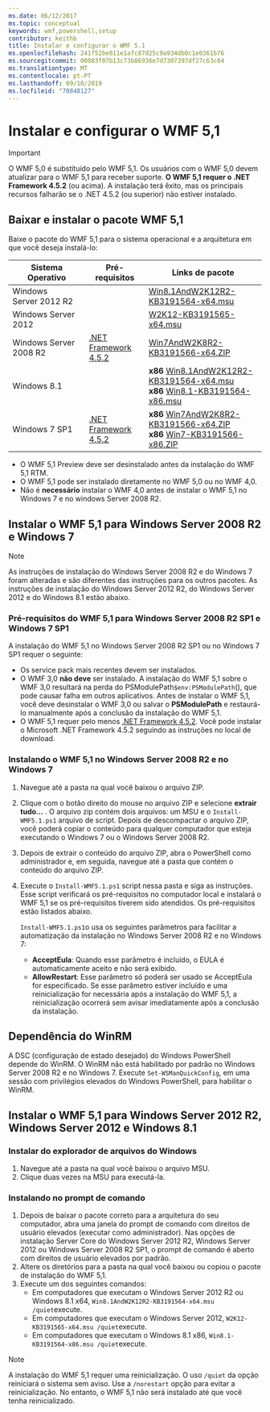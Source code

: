 ```yaml
---
ms.date: 06/12/2017
ms.topic: conceptual
keywords: wmf,powershell,setup
contributor: keithb
title: Instalar e configurar o WMF 5.1
ms.openlocfilehash: 241f52be011e1afc87d25c9a934db0c1e0361b76
ms.sourcegitcommit: 00083f07b13c73b86936e7d7307397df27c63c04
ms.translationtype: MT
ms.contentlocale: pt-PT
ms.lasthandoff: 09/10/2019
ms.locfileid: "70848127"
---
```

# <a name="install-and-configure-wmf-51"></a>Instalar e configurar o WMF 5,1

> [!IMPORTANT]
> O WMF 5,0 é substituído pelo WMF 5,1. Os usuários com o WMF 5,0 devem atualizar para o WMF 5,1 para receber suporte.
> **O WMF 5,1 requer o .NET Framework 4.5.2** (ou acima). A instalação terá êxito, mas os principais recursos falharão se o .NET 4.5.2 (ou superior) não estiver instalado.

## <a name="download-and-install-the-wmf-51-package"></a>Baixar e instalar o pacote WMF 5,1

Baixe o pacote do WMF 5,1 para o sistema operacional e a arquitetura em que você deseja instalá-lo:

| Sistema Operativo       | Pré-requisitos           | Links de pacote                          |
|------------------------|-------------------------|----------------------------------------|
| Windows Server 2012 R2 |                         | [Win8.1AndW2K12R2-KB3191564-x64.msu][] |
| Windows Server 2012    |                         | [W2K12-KB3191565-x64.msu][]            |
| Windows Server 2008 R2 | [.NET Framework 4.5.2][]| [Win7AndW2K8R2-KB3191566-x64.ZIP][]    |
| Windows 8.1            |                         | **x86** [Win8.1AndW2K12R2-KB3191564-x64.msu][]</br>**x86** [Win8.1-KB3191564-x86.msu][] |
| Windows 7 SP1          | [.NET Framework 4.5.2][]| **x86** [Win7AndW2K8R2-KB3191566-x64.ZIP][]</br>**x86** [Win7-KB3191566-x86.ZIP][] |

[.NET Framework 4.5.2]: https://www.microsoft.com/download/details.aspx?id=42642
[W2K12-KB3191565-x64.msu]: https://go.microsoft.com/fwlink/?linkid=839513
[Win7-KB3191566-x86.ZIP]: https://go.microsoft.com/fwlink/?linkid=839522
[Win7AndW2K8R2-KB3191566-x64.ZIP]: https://go.microsoft.com/fwlink/?linkid=839523
[Win8.1-KB3191564-x86.msu]: https://go.microsoft.com/fwlink/?linkid=839521
[Win8.1AndW2K12R2-KB3191564-x64.msu]: https://go.microsoft.com/fwlink/?linkid=839516

- O WMF 5,1 Preview deve ser desinstalado antes da instalação do WMF 5,1 RTM.
- O WMF 5,1 pode ser instalado diretamente no WMF 5,0 ou no WMF 4,0.
- Não é **necessário** instalar o WMF 4,0 antes de instalar o WMF 5,1 no Windows 7 e no windows Server 2008 R2.

## <a name="install-wmf-51-for-windows-server-2008-r2-and-windows-7"></a>Instalar o WMF 5,1 para Windows Server 2008 R2 e Windows 7

> [!NOTE]
> As instruções de instalação do Windows Server 2008 R2 e do Windows 7 foram alteradas e são diferentes das instruções para os outros pacotes. As instruções de instalação do Windows Server 2012 R2, do Windows Server 2012 e do Windows 8.1 estão abaixo.

### <a name="wmf-51-prerequisites-for-windows-server-2008-r2-sp1-and-windows-7-sp1"></a>Pré-requisitos do WMF 5,1 para Windows Server 2008 R2 SP1 e Windows 7 SP1

A instalação do WMF 5,1 no Windows Server 2008 R2 SP1 ou no Windows 7 SP1 requer o seguinte:

- Os service pack mais recentes devem ser instalados.
- O WMF 3,0 **não deve** ser instalado. A instalação do WMF 5,1 sobre o WMF 3,0 resultará na perda do PSModulePath`$env:PSModulePath`(), que pode causar falha em outros aplicativos. Antes de instalar o WMF 5,1, você deve desinstalar o WMF 3,0 ou salvar o **PSModulePath** e restaurá-lo manualmente após a conclusão da instalação do WMF 5,1.
- O WMF 5,1 requer pelo menos [.NET Framework 4.5.2](https://www.microsoft.com/download/details.aspx?id=42642).
  Você pode instalar o Microsoft .NET Framework 4.5.2 seguindo as instruções no local de download.

### <a name="installing-wmf-51-on-windows-server-2008-r2-and-windows-7"></a>Instalando o WMF 5,1 no Windows Server 2008 R2 e no Windows 7

1. Navegue até a pasta na qual você baixou o arquivo ZIP.

2. Clique com o botão direito do mouse no arquivo ZIP e selecione **extrair tudo...** . O arquivo zip contém dois arquivos: um MSU e o `Install-WMF5.1.ps1` arquivo de script. Depois de descompactar o arquivo ZIP, você poderá copiar o conteúdo para qualquer computador que esteja executando o Windows 7 ou o Windows Server 2008 R2.

3. Depois de extrair o conteúdo do arquivo ZIP, abra o PowerShell como administrador e, em seguida, navegue até a pasta que contém o conteúdo do arquivo ZIP.

4. Execute o `Install-WMF5.1.ps1` script nessa pasta e siga as instruções. Esse script verificará os pré-requisitos no computador local e instalará o WMF 5,1 se os pré-requisitos tiverem sido atendidos. Os pré-requisitos estão listados abaixo.

   `Install-WMF5.1.ps1`o usa os seguintes parâmetros para facilitar a automatização da instalação no Windows Server 2008 R2 e no Windows 7:

   - **AcceptEula**: Quando esse parâmetro é incluído, o EULA é automaticamente aceito e não será exibido.
   - **AllowRestart**: Esse parâmetro só poderá ser usado se AcceptEula for especificado. Se esse parâmetro estiver incluído e uma reinicialização for necessária após a instalação do WMF 5,1, a reinicialização ocorrerá sem avisar imediatamente após a conclusão da instalação.

## <a name="winrm-dependency"></a>Dependência do WinRM

A DSC (configuração de estado desejado) do Windows PowerShell depende do WinRM. O WinRM não está habilitado por padrão no Windows Server 2008 R2 e no Windows 7. Execute `Set-WSManQuickConfig`, em uma sessão com privilégios elevados do Windows PowerShell, para habilitar o WinRM.

## <a name="install-wmf-51-for-windows-server-2012-r2-windows-server-2012-and-windows-81"></a>Instalar o WMF 5,1 para Windows Server 2012 R2, Windows Server 2012 e Windows 8.1

### <a name="install-from-windows-file-explorer"></a>Instalar do explorador de arquivos do Windows

1. Navegue até a pasta na qual você baixou o arquivo MSU.
2. Clique duas vezes na MSU para executá-la.

### <a name="installing-from-the-command-prompt"></a>Instalando no prompt de comando

1. Depois de baixar o pacote correto para a arquitetura do seu computador, abra uma janela do prompt de comando com direitos de usuário elevados (executar como administrador). Nas opções de instalação Server Core do Windows Server 2012 R2, Windows Server 2012 ou Windows Server 2008 R2 SP1, o prompt de comando é aberto com direitos de usuário elevados por padrão.
2. Altere os diretórios para a pasta na qual você baixou ou copiou o pacote de instalação do WMF 5,1.
3. Execute um dos seguintes comandos:
   - Em computadores que executam o Windows Server 2012 R2 ou Windows 8.1 x64, `Win8.1AndW2K12R2-KB3191564-x64.msu /quiet`execute.
   - Em computadores que executam o Windows Server 2012, `W2K12-KB3191565-x64.msu /quiet`execute.
   - Em computadores que executam o Windows 8.1 x86, `Win8.1-KB3191564-x86.msu /quiet`execute.

> [!NOTE]
> A instalação do WMF 5,1 requer uma reinicialização. O uso `/quiet` da opção reiniciará o sistema sem aviso. Use a `/norestart` opção para evitar a reinicialização. No entanto, o WMF 5,1 não será instalado até que você tenha reinicializado.
